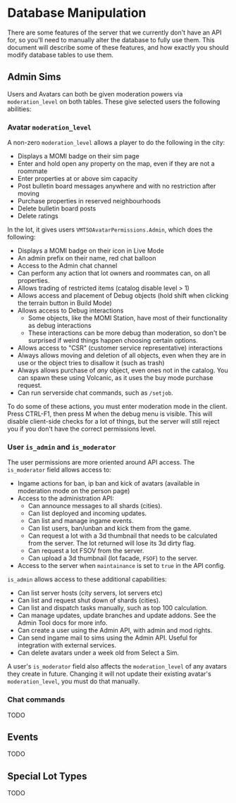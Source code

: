 # Database Manipulation

There are some features of the server that we currently don't have an API for, so you'll need to manually alter the database to fully use them. This document will describe some of these features, and how exactly you should modify database tables to use them.

## Admin Sims

Users and Avatars can both be given moderation powers via `moderation_level` on both tables. These give selected users the following abilities:

### Avatar `moderation_level`

A non-zero `moderation_level` allows a player to do the following in the city:

- Displays a MOMI badge on their sim page
- Enter and hold open any property on the map, even if they are not a roommate
- Enter properties at or above sim capacity
- Post bulletin board messages anywhere and with no restriction after moving
- Purchase properties in reserved neighbourhoods
- Delete bulletin board posts
- Delete ratings

In the lot, it gives users `VMTSOAvatarPermissions.Admin`, which does the following:

- Displays a MOMI badge on their icon in Live Mode
- An admin prefix on their name, red chat balloon
- Access to the Admin chat channel
- Can perform any action that lot owners and roommates can, on all properties.
- Allows trading of restricted items (catalog disable level > 1)
- Allows access and placement of Debug objects (hold shift when clicking the terrain button in Build Mode)
- Allows access to Debug interactions
  - Some objects, like the MOMI Station, have most of their functionality as debug interactions
  - These interactions can be more debug than moderation, so don't be surprised if weird things happen choosing certain options.
- Allows access to "CSR" (customer service representative) interactions
- Always allows moving and deletion of all objects, even when they are in use or the object tries to disallow it (such as trash)
- Always allows purchase of _any_ object, even ones not in the catalog. You can spawn these using Volcanic, as it uses the buy mode purchase request.
- Can run serverside chat commands, such as `/setjob`.

To do some of these actions, you must enter moderation mode in the client. Press CTRL-F1, then press M when the debug menu is visible. This will disable client-side checks for a lot of things, but the server will still reject you if you don't have the correct permissions level.

### User `is_admin` and `is_moderator`

The user permissions are more oriented around API access. The `is_moderator` field allows access to:

- Ingame actions for ban, ip ban and kick of avatars (available in moderation mode on the person page)
- Access to the administration API:
  - Can announce messages to all shards (cities).
  - Can list deployed and incoming updates.
  - Can list and manage ingame events.
  - Can list users, ban/unban and kick them from the game.
  - Can request a lot with a 3d thumbnail that needs to be calculated from the server. The lot returned will lose its 3d dirty flag.
  - Can request a lot FSOV from the server.
  - Can upload a 3d thumbnail (lot facade, `FSOF`) to the server. 
- Access to the server when `maintainance` is set to `true` in the API config.

`is_admin` allows access to these additional capabilities:
- Can list server hosts (city servers, lot servers etc)
- Can list and request shut down of shards (cities).
- Can list and dispatch tasks manually, such as top 100 calculation.
- Can manage updates, update branches and update addons. See the Admin Tool docs for more info.
- Can create a user using the Admin API, with admin and mod rights.
- Can send ingame mail to sims using the Admin API. Useful for integration with external services.
- Can delete avatars under a week old from Select a Sim.


A user's `is_moderator` field also affects the `moderation_level` of any avatars they create in future. Changing it will not update their existing avatar's `moderation_level`, you must do that manually.

### Chat commands

TODO

## Events

TODO

## Special Lot Types

TODO